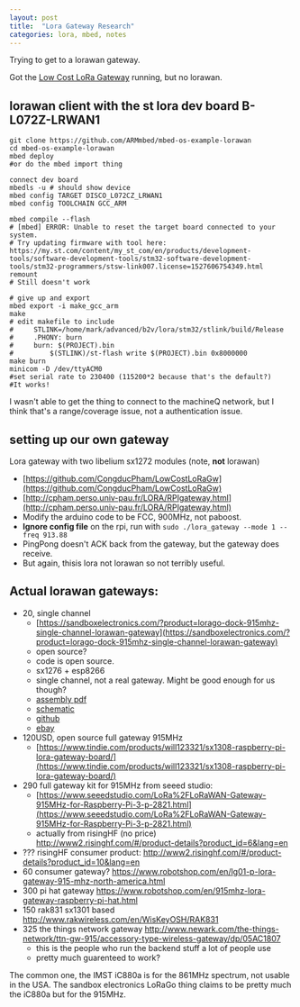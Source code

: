 ```yaml
---
layout: post
title:  "Lora Gateway Research"
categories: lora, mbed, notes
---
```


Trying to get to a lorawan gateway.

Got the [Low Cost LoRa Gateway](https://github.com/CongducPham/LowCostLoRaGw) running, but no lorawan.


<!--excerpt-->

lorawan client with the st lora dev board B-L072Z-LRWAN1
---

```
git clone https://github.com/ARMmbed/mbed-os-example-lorawan
cd mbed-os-example-lorawan
mbed deploy
#or do the mbed import thing

connect dev board
mbedls -u # should show device
mbed config TARGET DISCO_L072CZ_LRWAN1
mbed config TOOLCHAIN GCC_ARM

mbed compile --flash
# [mbed] ERROR: Unable to reset the target board connected to your system.
# Try updating firmware with tool here: https://my.st.com/content/my_st_com/en/products/development-tools/software-development-tools/stm32-software-development-tools/stm32-programmers/stsw-link007.license=1527606754349.html
remount
# Still doesn't work

# give up and export
mbed export -i make_gcc_arm
make
# edit makefile to include
#     STLINK=/home/mark/advanced/b2v/lora/stm32/stlink/build/Release
#     .PHONY: burn
#     burn: $(PROJECT).bin
#         $(STLINK)/st-flash write $(PROJECT).bin 0x8000000
make burn
minicom -D /dev/ttyACM0
#set serial rate to 230400 (115200*2 because that's the default?)
#It works!
```
I wasn't able to get the thing to connect to the machineQ network, but I think that's a range/coverage issue, not a authentication issue.


setting up our own gateway
---

Lora gateway with two libelium sx1272 modules (note, **not** lorawan)
* [https://github.com/CongducPham/LowCostLoRaGw](https://github.com/CongducPham/LowCostLoRaGw)
* [http://cpham.perso.univ-pau.fr/LORA/RPIgateway.html](http://cpham.perso.univ-pau.fr/LORA/RPIgateway.html)
* Modify the arduino code to be FCC, 900MHz, not paboost.
* **Ignore config file** on the rpi, run with `sudo ./lora_gateway --mode 1 --freq 913.88`
* PingPong doesn't ACK back from the gateway, but the gateway does receive.
* But again, thisis lora not lorawan so not terribly useful.


Actual lorawan gateways:
---

* 20, single channel
    * [https://sandboxelectronics.com/?product=lorago-dock-915mhz-single-channel-lorawan-gateway](https://sandboxelectronics.com/?product=lorago-dock-915mhz-single-channel-lorawan-gateway)
    * open source?
    * code is open source.
    * sx1276 + esp8266
    * single channel, not a real gateway. Might be good enough for us though?
    * [assembly pdf](http://sandboxelectronics.com/wp-content/uploads/2017/09/LoRaGoDockAssembly.pdf)
    * [schematic](http://sandboxelectronics.com/wp-content/uploads/2017/09/LoRaGoDockSchematics.pdf)
    * [github](https://github.com/SandboxElectronics/LoRaGoDOCK-Gateway)
    * [ebay](https://www.ebay.com/itm/LoRaGo-Dock-915MHz-Single-Channel-LoRaWAN-Gateway-Based-on-SX1276-and-ESP8266/112777043755?epid=2265194658&hash=item1a42091f2b:g:HaQAAOSwWEZaav2U)
* 120USD, open source full gateway 915MHz
    * [https://www.tindie.com/products/will123321/sx1308-raspberry-pi-lora-gateway-board/](https://www.tindie.com/products/will123321/sx1308-raspberry-pi-lora-gateway-board/)
* 290 full gateway kit for 915MHz from seeed studio:
    * [https://www.seeedstudio.com/LoRa%2FLoRaWAN-Gateway-915MHz-for-Raspberry-Pi-3-p-2821.html](https://www.seeedstudio.com/LoRa%2FLoRaWAN-Gateway-915MHz-for-Raspberry-Pi-3-p-2821.html)
    * actually from risingHF (no price) http://www2.risinghf.com/#/product-details?product_id=6&lang=en
* ??? risingHF consumer product: http://www2.risinghf.com/#/product-details?product_id=10&lang=en
* 60 consumer gateway? https://www.robotshop.com/en/lg01-p-lora-gateway-915-mhz-north-america.html
* 300 pi hat gateway https://www.robotshop.com/en/915mhz-lora-gateway-raspberry-pi-hat.html
* 150 rak831 sx1301 based http://www.rakwireless.com/en/WisKeyOSH/RAK831
* 325 the things network gateway http://www.newark.com/the-things-network/ttn-gw-915/accessory-type-wireless-gateway/dp/05AC1807
    * this is the people who run the backend stuff a lot of people use
    * pretty much guarenteed to work?


The common one, the IMST iC880a is for the 861MHz spectrum, not usable in the USA.
The sandbox electronics LoRaGo thing claims to be pretty much the iC880a but for the 915MHz.

